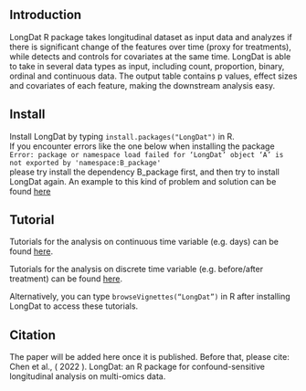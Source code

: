 ## Introduction
LongDat R package takes longitudinal dataset as input data and analyzes if there is significant change of the features over time (proxy for treatments), while detects and controls for covariates at the same time. LongDat is able to take in several data types as input, including count, proportion, binary, ordinal and continuous data. The output table contains p values, effect sizes and covariates of each feature, making the downstream analysis easy. 


## Install
Install LongDat by typing ```install.packages("LongDat")``` in R. \
If you encounter errors like the one below when installing the package \
```Error: package or namespace load failed for ‘LongDat’ object ‘A’ is not exported by 'namespace:B_package'``` \
please try install the dependency B_package first, and then try to install LongDat again. An example to this kind of problem and solution can be found [here](https://stackoverflow.com/questions/48962946/error-package-or-namespace-load-failed-for-arulesviz-object-cividis-is-not)

## Tutorial
Tutorials for the analysis on continuous time variable (e.g. days) can be found [here](https://CRAN.R-project.org/package=LongDat/vignettes/LongDat_cont_tutorial.html). 

Tutorials for the analysis on discrete time variable (e.g. before/after treatment) can be found [here](https://CRAN.R-project.org/package=LongDat/vignettes/LongDat_disc_tutorial.html). 

Alternatively, you can type ```browseVignettes(“LongDat”)``` in R after installing LongDat to access these tutorials.

## Citation
The paper will be added here once it is published. Before that, please cite:  \
Chen et al., ( 2022 ). LongDat: an R package for confound-sensitive longitudinal analysis on multi-omics data.
